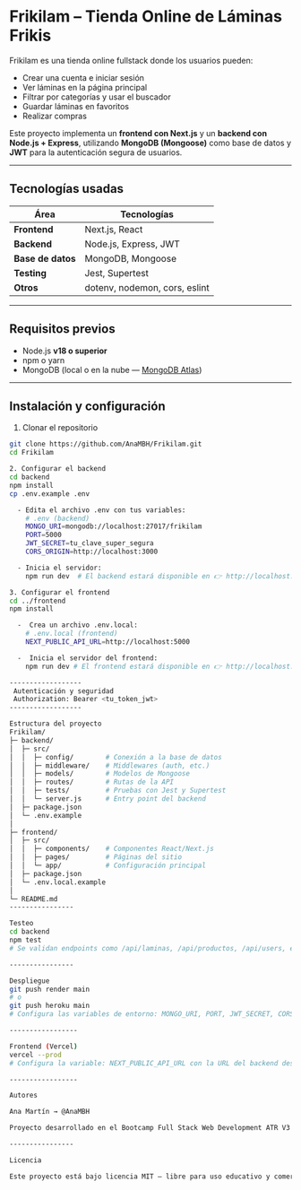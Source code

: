 # Frikilam – Tienda Online de Láminas Frikis

Frikilam es una tienda online fullstack donde los usuarios pueden:

- Crear una cuenta e iniciar sesión  
- Ver láminas en la página principal  
- Filtrar por categorías y usar el buscador  
- Guardar láminas en favoritos  
- Realizar compras  

Este proyecto implementa un **frontend con Next.js** y un **backend con Node.js + Express**, utilizando **MongoDB (Mongoose)** como base de datos y **JWT** para la autenticación segura de usuarios.

---

## Tecnologías usadas

| Área | Tecnologías |
|------|--------------|
| **Frontend** | Next.js, React |
| **Backend** | Node.js, Express, JWT |
| **Base de datos** | MongoDB, Mongoose |
| **Testing** | Jest, Supertest |
| **Otros** | dotenv, nodemon, cors, eslint |

---

## Requisitos previos

- Node.js **v18 o superior**
- npm o yarn
- MongoDB (local o en la nube — [MongoDB Atlas](https://www.mongodb.com/atlas))

---

## Instalación y configuración


1. Clonar el repositorio
```bash
git clone https://github.com/AnaMBH/Frikilam.git
cd Frikilam

2. Configurar el backend
cd backend
npm install
cp .env.example .env

  - Edita el archivo .env con tus variables:
    # .env (backend)
    MONGO_URI=mongodb://localhost:27017/frikilam
    PORT=5000
    JWT_SECRET=tu_clave_super_segura
    CORS_ORIGIN=http://localhost:3000

  - Inicia el servidor:
    npm run dev  # El backend estará disponible en 👉 http://localhost:5000

3. Configurar el frontend
cd ../frontend
npm install

  -  Crea un archivo .env.local:
    # .env.local (frontend)
    NEXT_PUBLIC_API_URL=http://localhost:5000

  -  Inicia el servidor del frontend:
    npm run dev # El frontend estará disponible en 👉 http://localhost:3000

------------------
 Autenticación y seguridad  
 Authorization: Bearer <tu_token_jwt>
------------------

Estructura del proyecto   
Frikilam/
├─ backend/
│  ├─ src/
│  │  ├─ config/        # Conexión a la base de datos
│  │  ├─ middleware/    # Middlewares (auth, etc.)
│  │  ├─ models/        # Modelos de Mongoose
│  │  ├─ routes/        # Rutas de la API
│  │  ├─ tests/         # Pruebas con Jest y Supertest
│  │  └─ server.js      # Entry point del backend
│  ├─ package.json
│  └─ .env.example
│
├─ frontend/
│  ├─ src/
│  │  ├─ components/    # Componentes React/Next.js
│  │  ├─ pages/         # Páginas del sitio
│  │  └─ app/           # Configuración principal
│  ├─ package.json
│  └─ .env.local.example
│
└─ README.md
----------------

Testeo
cd backend
npm test
# Se validan endpoints como /api/laminas, /api/productos, /api/users, etc.

----------------

Despliegue
git push render main
# o
git push heroku main
# Configura las variables de entorno: MONGO_URI, PORT, JWT_SECRET, CORS_ORIGIN.

-----------------

Frontend (Vercel)
vercel --prod
# Configura la variable: NEXT_PUBLIC_API_URL con la URL del backend desplegado

-----------------

Autores

Ana Martín → @AnaMBH

Proyecto desarrollado en el Bootcamp Full Stack Web Development ATR V3

----------------

Licencia

Este proyecto está bajo licencia MIT — libre para uso educativo y comercial.